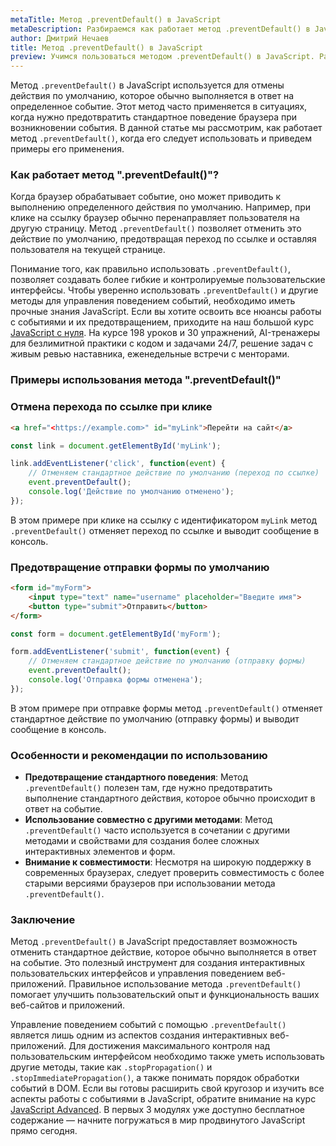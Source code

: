 ```yaml
---
metaTitle: Метод .preventDefault() в JavaScript
metaDescription: Разбираемся как работает метод .preventDefault() в JavaScript
author: Дмитрий Нечаев
title: Метод .preventDefault() в JavaScript
preview: Учимся пользоваться методом .preventDefault() в JavaScript. Разбираем примеры использования
---
```


Метод `.preventDefault()` в JavaScript используется для отмены действия по умолчанию, которое обычно выполняется в ответ на определенное событие. Этот метод часто применяется в ситуациях, когда нужно предотвратить стандартное поведение браузера при возникновении события. В данной статье мы рассмотрим, как работает метод `.preventDefault()`, когда его следует использовать и приведем примеры его применения.

### Как работает метод ".preventDefault()"?

Когда браузер обрабатывает событие, оно может приводить к выполнению определенного действия по умолчанию. Например, при клике на ссылку браузер обычно перенаправляет пользователя на другую страницу. Метод `.preventDefault()` позволяет отменить это действие по умолчанию, предотвращая переход по ссылке и оставляя пользователя на текущей странице.

Понимание того, как правильно использовать `.preventDefault()`, позволяет создавать более гибкие и контролируемые пользовательские интерфейсы. Чтобы уверенно использовать `.preventDefault()` и другие методы для управления поведением событий, необходимо иметь прочные знания JavaScript. Если вы хотите освоить все нюансы работы с событиями и их предотвращением, приходите на наш большой курс [JavaScript с нуля](https://purpleschool.ru/course/javascript-basics?utm_source=knowledgebase&utm_medium=text&utm_campaign=metod-.preventdefault()-v-javascript). На курсе 198 уроков и 30 упражнений, AI-тренажеры для безлимитной практики с кодом и задачами 24/7, решение задач с живым ревью наставника, еженедельные встречи с менторами.

### Примеры использования метода ".preventDefault()"

### Отмена перехода по ссылке при клике

```html
<a href="<https://example.com>" id="myLink">Перейти на сайт</a>

```

```jsx
const link = document.getElementById('myLink');

link.addEventListener('click', function(event) {
    // Отменяем стандартное действие по умолчанию (переход по ссылке)
    event.preventDefault();
    console.log('Действие по умолчанию отменено');
});

```

В этом примере при клике на ссылку с идентификатором `myLink` метод `.preventDefault()` отменяет переход по ссылке и выводит сообщение в консоль.

### Предотвращение отправки формы по умолчанию

```html
<form id="myForm">
    <input type="text" name="username" placeholder="Введите имя">
    <button type="submit">Отправить</button>
</form>

```

```jsx
const form = document.getElementById('myForm');

form.addEventListener('submit', function(event) {
    // Отменяем стандартное действие по умолчанию (отправку формы)
    event.preventDefault();
    console.log('Отправка формы отменена');
});

```

В этом примере при отправке формы метод `.preventDefault()` отменяет стандартное действие по умолчанию (отправку формы) и выводит сообщение в консоль.

### Особенности и рекомендации по использованию

- **Предотвращение стандартного поведения**: Метод `.preventDefault()` полезен там, где нужно предотвратить выполнение стандартного действия, которое обычно происходит в ответ на событие.
- **Использование совместно с другими методами**: Метод `.preventDefault()` часто используется в сочетании с другими методами и свойствами для создания более сложных интерактивных элементов и форм.
- **Внимание к совместимости**: Несмотря на широкую поддержку в современных браузерах, следует проверить совместимость с более старыми версиями браузеров при использовании метода `.preventDefault()`.

### Заключение

Метод `.preventDefault()` в JavaScript предоставляет возможность отменить стандартное действие, которое обычно выполняется в ответ на событие. Это полезный инструмент для создания интерактивных пользовательских интерфейсов и управления поведением веб-приложений. Правильное использование метода `.preventDefault()` помогает улучшить пользовательский опыт и функциональность ваших веб-сайтов и приложений.

Управление поведением событий с помощью `.preventDefault()` является лишь одним из аспектов создания интерактивных веб-приложений. Для достижения максимального контроля над пользовательским интерфейсом необходимо также уметь использовать другие методы, такие как `.stopPropagation()` и `.stopImmediatePropagation()`, а также понимать порядок обработки событий в DOM. Если вы готовы расширить свой кругозор и изучить все аспекты работы с событиями в JavaScript, обратите внимание на курс [JavaScript Advanced](https://purpleschool.ru/course/javascript-advanced?utm_source=knowledgebase&utm_medium=text&utm_campaign=metod-.preventdefault()-v-javascript). В первых 3 модулях уже доступно бесплатное содержание — начните погружаться в мир продвинутого JavaScript прямо сегодня.
